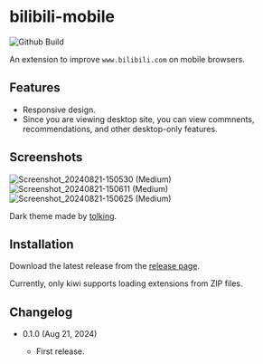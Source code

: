 bilibili-mobile
===========

![Github Build](https://github.com/eight04/bilibili-mobile/workflows/.github/workflows/build.yml/badge.svg)

An extension to improve `www.bilibili.com` on mobile browsers.

Features
--------

* Responsive design.
* Since you are viewing desktop site, you can view commnents, recommendations, and other desktop-only features.

Screenshots
-----------

![Screenshot_20240821-150530 (Medium)](https://github.com/user-attachments/assets/ebcdda6f-805f-4bd1-b8de-678369c81d7a) ![Screenshot_20240821-150611 (Medium)](https://github.com/user-attachments/assets/a3759532-bd5b-4f9f-8084-a54263d0ad45) ![Screenshot_20240821-150625 (Medium)](https://github.com/user-attachments/assets/a7342eba-40cf-4db4-b035-8795ee96e58d)

Dark theme made by [tolking](https://github.com/tolking/usercss/tree/main/bilibili-palette).

Installation
------------

Download the latest release from the [release page](https://github.com/eight04/bilibili-mobile/releases).

Currently, only kiwi supports loading extensions from ZIP files.

Changelog
---------

* 0.1.0 (Aug 21, 2024)

  - First release.
